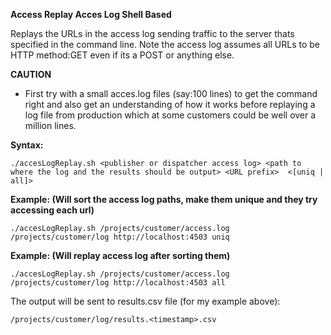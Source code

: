 **Access Replay Acces Log Shell Based**

Replays the URLs in the access log sending traffic to the server thats specified in the command line.
Note the access log assumes all URLs to be HTTP method:GET even if its a POST or anything else.

**CAUTION**
* First try with a small acces.log files (say:100 lines) to get the command right and also get an understanding of how it works before replaying a log file from production which at some customers could be well over a million lines.

**Syntax:**
```
./accesLogReplay.sh <publisher or dispatcher access log> <path to where the log and the results should be output> <URL prefix>  <[uniq | all]>
``` 
**Example: (Will sort the access log paths, make them unique and they try accessing each url)**
```
./accesLogReplay.sh /projects/customer/access.log /projects/customer/log http://localhost:4503 uniq
``` 
**Example: (Will replay access log after sorting them)**
```
./accesLogReplay.sh /projects/customer/access.log /projects/customer/log http://localhost:4503 all
```
The output will be sent to results.csv file (for my example above):
```
/projects/customer/log/results.<timestamp>.csv
```

